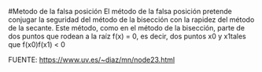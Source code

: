 #Metodo de la falsa posición
El método de la falsa posición pretende conjugar la seguridad del método de la bisección con la rapidez del método de la secante. Este método, como en el método de la bisección, parte de dos puntos que rodean a la raíz f(x) = 0, es decir, dos puntos x0 y x1tales que f(x0)f(x1) < 0

FUENTE: https://www.uv.es/~diaz/mn/node23.html

